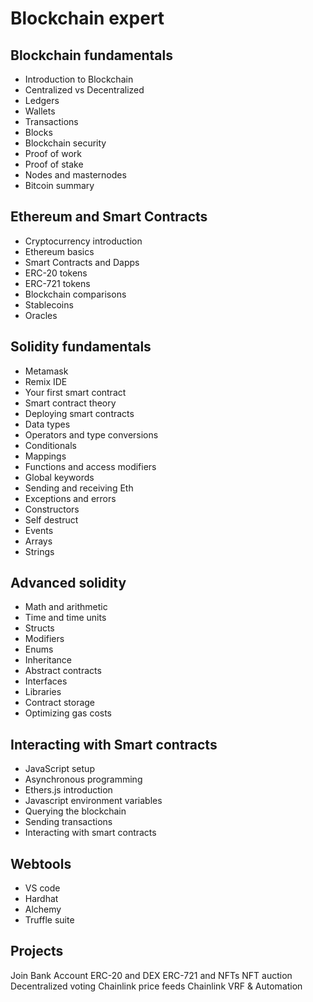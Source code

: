 # Blockchain expert

## Blockchain fundamentals

- Introduction to Blockchain
- Centralized vs Decentralized
- Ledgers
- Wallets
- Transactions
- Blocks
- Blockchain security
- Proof of work
- Proof of stake
- Nodes and masternodes
- Bitcoin summary

## Ethereum and Smart Contracts

- Cryptocurrency introduction
- Ethereum basics
- Smart Contracts and Dapps
- ERC-20 tokens
- ERC-721 tokens
- Blockchain comparisons
- Stablecoins
- Oracles

## Solidity fundamentals

- Metamask
- Remix IDE
- Your first smart contract
- Smart contract theory
- Deploying smart contracts
- Data types
- Operators and type conversions
- Conditionals
- Mappings
- Functions and access modifiers
- Global keywords
- Sending and receiving Eth
- Exceptions and errors
- Constructors
- Self destruct
- Events
- Arrays
- Strings

## Advanced solidity

- Math and arithmetic
- Time and time units
- Structs
- Modifiers
- Enums
- Inheritance
- Abstract contracts
- Interfaces
- Libraries
- Contract storage
- Optimizing gas costs

## Interacting with Smart contracts

- JavaScript setup
- Asynchronous programming
- Ethers.js introduction
- Javascript environment variables
- Querying the blockchain
- Sending transactions
- Interacting with smart contracts

## Webtools

- VS code
- Hardhat
- Alchemy
- Truffle suite

## Projects

Join Bank Account
ERC-20 and DEX
ERC-721 and NFTs
NFT auction
Decentralized voting
Chainlink price feeds
Chainlink VRF & Automation
